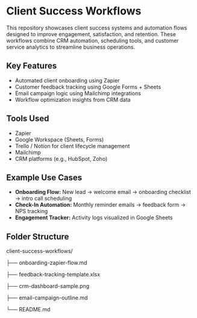 # Client Success Workflows

This repository showcases client success systems and automation flows designed to improve engagement, satisfaction, and retention. These workflows combine CRM automation, scheduling tools, and customer service analytics to streamline business operations.

## Key Features
- Automated client onboarding using Zapier
- Customer feedback tracking using Google Forms + Sheets
- Email campaign logic using Mailchimp integrations
- Workflow optimization insights from CRM data

## Tools Used
- Zapier
- Google Workspace (Sheets, Forms)
- Trello / Notion for client lifecycle management
- Mailchimp
- CRM platforms (e.g., HubSpot, Zoho)

## Example Use Cases
- **Onboarding Flow:** New lead → welcome email → onboarding checklist → intro call scheduling
- **Check-In Automation:** Monthly reminder emails → feedback form → NPS tracking
- **Engagement Tracker:** Activity logs visualized in Google Sheets

## Folder Structure
client-success-workflows/

├── onboarding-zapier-flow.md

├── feedback-tracking-template.xlsx

├── crm-dashboard-sample.png

├── email-campaign-outline.md

└── README.md
